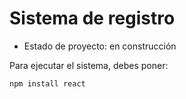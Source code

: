 <h1> Sistema de registro </h1>

- Estado de proyecto: en construcción

Para ejecutar el sistema, debes poner:

```npm install react```
